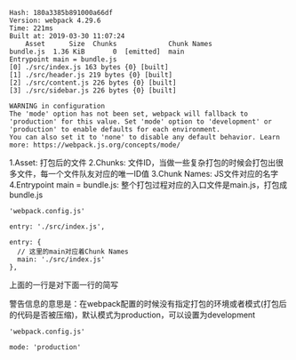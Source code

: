 ```
Hash: 180a3385b891000a66df
Version: webpack 4.29.6
Time: 221ms
Built at: 2019-03-30 11:07:24
    Asset      Size  Chunks             Chunk Names
bundle.js  1.36 KiB       0  [emitted]  main
Entrypoint main = bundle.js
[0] ./src/index.js 163 bytes {0} [built]
[1] ./src/header.js 219 bytes {0} [built]
[2] ./src/content.js 226 bytes {0} [built]
[3] ./src/sidebar.js 226 bytes {0} [built]

WARNING in configuration
The 'mode' option has not been set, webpack will fallback to 'production' for this value. Set 'mode' option to 'development' or 'production' to enable defaults for each environment.
You can also set it to 'none' to disable any default behavior. Learn more: https://webpack.js.org/concepts/mode/
```
1.Asset: 打包后的文件
2.Chunks: 文件ID，当做一些复杂打包的时候会打包出很多文件，每一个文件队友对应的唯一ID值
3.Chunk Names: JS文件对应的名字
4.Entrypoint main = bundle.js: 整个打包过程对应的入口文件是main.js，打包成bundle.js
```
'webpack.config.js'

entry: './src/index.js',

entry: {
  // 这里的main对应着Chunk Names
  main: './src/index.js'
},
```
上面的一行是对下面一行的简写  

警告信息的意思是：在webpack配置的时候没有指定打包的环境或者模式(打包后的代码是否被压缩)，默认模式为production，可以设置为development
```
'webpack.config.js'

mode: 'production'
```